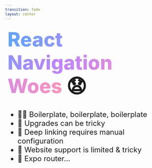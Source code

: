 ```yaml
---
transition: fade
layout: center
---
```


<div
  v-motion
  :initial="{ x: -80 }"
  :enter="{ x: 0 }"
  :leave="{ x: 1000 }"
  style="font-size: 4rem; font-weight: 800; padding: 0.5rem; display: inline-block; line-height: 1.2;"
>
  <span style="background: linear-gradient(to right, rgb(96, 165, 250), rgb(192, 132, 252), rgb(251, 146, 188)); -webkit-background-clip: text; -webkit-text-fill-color: transparent; background-clip: text;">React Navigation Woes</span> 😧
</div>

<div style="margin-top: 2rem; font-size: 1.5rem;">
  <ul>
    <li v-click>😵‍💫 Boilerplate, boilerplate, boilerplate</li>
    <li v-click>🤧 Upgrades can be tricky</li>
    <li v-click>🔗 Deep linking requires manual configuration</li>
    <li v-click>🤒 Website support is limited & tricky</li>
    <li v-click>👀 Expo router...</li>
  </ul>
</div>

<!--
We've just created a lot of boilerplate to just get our navigation working. Anytime we want to add new screens, we need to add to this boilerplate. This makes upgrading a lot of work, as you might have to rewrite some of the helpers or types to work with the latest version of react navigation. Deep linking, requires manual configuration and handling, meaning you'll need to test it very well. Web support is quite tricky. React navigation mainly supports CSR, so if you want SSR or SSG capabilities, it's up to you to build your own server to handle that. It's not impossible, bluesky and the NFL do this, but it's lot of extra work that for the most part is out of reach for most developers. Expo router is pushing ahead of react-navigation. Expo router  is built on top of react navigation and the expo router team took react navigation as far as they could push it in version 3, 4 and 5, but now in version 6 going forward they're building their own stuff that is exclusive to expo-router. So we're kind of left out in the cold.
-->
